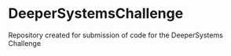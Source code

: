 # DeeperSystemsChallenge
Repository created for submission of code for the DeeperSystems Challenge 
